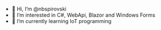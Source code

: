 - 👋 Hi, I’m @nbspirovski
- 👀 I’m interested in C#, WebApi, Blazor and Windows Forms
- 🌱 I’m currently learning IoT programming

<!---
nbspirovski/nbspirovski is a ✨ special ✨ repository because its `README.md` (this file) appears on your GitHub profile.
You can click the Preview link to take a look at your changes.
--->
